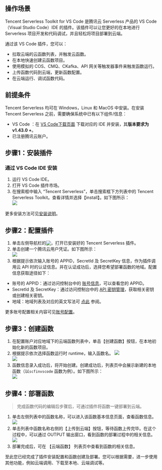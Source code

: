 ## 操作场景

Tencent Serverless Toolkit for VS Code 是腾讯云 Serverless 产品的 VS Code（Visual Studio Code）IDE 的插件。该插件可以让您更好的在本地进行 Serverless 项目开发和代码调试，并且轻松将项目部署到云端。

通过该 VS Code 插件，您可以：

- 拉取云端的云函数列表，并触发云函数。
- 在本地快速创建云函数项目。
- 使用模拟的 COS、CMQ、CKafka、API 网关等触发器事件来触发函数运行。
- 上传函数代码到云端，更新函数配置。
- 在云端运行、调试函数代码。

## 前提条件

Tencent Serverless 均可在 Windows，Linux 和 MacOS 中安装。在安装 Tencent Serverless 之前，需要确保系统中已有以下组件/信息：

- VS Code ：在 [VS Code下载页面](https://code.visualstudio.com/) 下载对应的 IDE 并安装，其**版本要求为 v1.43.0 +**。
- 已注册腾讯云账户。

## 步骤1：安装插件
### 通过 VS Code IDE 安装

1. 运行 VS Code IDE。
2. 打开 VS Code 插件市场。
3. 在搜索框中输入 “Tencent Serverless”，单击搜索框下方列表中的 Tencent Serverless Toolkit。查看详情并选择【install】。如下图所示：    
 ![](https://main.qcloudimg.com/raw/4d629d80bb03d4957213af44a4fb524c.png)    

更多安装方法可见[安装说明]()。

## 步骤2：配置插件

1. 单击左侧导航栏的<img src="https://main.qcloudimg.com/raw/4395057dfb3a8f4a92c90ba7dff9b1c1.png" style="margin:-3px 0;">，打开已安装好的 Tencent Serverless 插件。
2. 单击创建一个腾讯云用户凭证。如下图所示：  
 ![](https://main.qcloudimg.com/raw/fca11ef6e54287f2ad400d34123872c9.png)
3. 根据提示依次输入账号的 APPID，SecretId 及 SecretKey 信息，作为插件调用云 API 时的认证信息。并在认证成功后，选择您希望部署函数的地域。配置信息获取途径如下：
 - 账号的 APPID：通过访问控制台中的 [账号信息](https://console.cloud.tencent.com/developer)，可以查看您的 APPID。
 - SecretId 及 SecretKey：通过访问控制台中的 [API 密钥管理](https://console.cloud.tencent.com/cam/capi)，获取相关密钥或创建相关密钥。
 - 地域：地域列表及对应的英文写法可 [点此](https://cloud.tencent.com/document/product/213/6091#.E4.B8.AD.E5.9B.BD.E5.A4.A7.E9.99.86.E5.8C.BA.E5.9F.9F) 参阅。

更多账号配置相关内容可见[账号配置]()。

## 步骤3：创建函数

1. 在配置账户对应地域下的云端函数列表中，单击【创建函数】按钮，在本地初始化新的函数项目。
2. 根据提示依次选择函数运行时 runtime，输入函数名。
 ![](https://main.qcloudimg.com/raw/0ecfb5a4aa16c608e52bb7bf7fe6780a.png)  
 ![](https://main.qcloudimg.com/raw/fe7c44e897563bffde70f9bc39298bd0.png)  
3. 函数信息录入成功后，将开始创建。创建成功后，列表页中会展示新建的本地函数（以`scfinvscode` 函数为例）。如下图所示：  
 ![](https://main.qcloudimg.com/raw/4d9ecfce5ac0f85e05b1e63ed98d6234.png)


## 步骤4：部署函数
> 完成函数代码的编辑后步骤后，可通过插件将函数一键部署到云端。

1. 单击左侧列表中的函数名称，可以进入该函数基本信息页面，查看函数信息。
 ![](https://main.qcloudimg.com/raw/0b830929feab34d609b00f59806a48b9.png)
2. 单击列表中函数名称右侧的【上传到云端】按钮，等待函数上传完毕。在这个过程中，可以通过 OUTPUT 输出窗口，看到函数的部署过程中的相关信息。
 ![](https://main.qcloudimg.com/raw/a597768d791603180f828deb1d7c197d.png)
3. 部署完成后，可在 【云端函数】 列表页中查看到函数的相关信息。


至此您已经完成了插件安装配置和函数创建及部署。您可以根据需要，进一步使用其他功能，例如云端调用、下载至本地、云端调试等。

